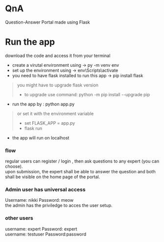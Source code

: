 # QnA
Question-Answer Portal made using Flask

# Run the app
download the code and access it from your terminal 
- create a virutal environment using -> py -m venv env 
- set up the environment using -> env\Scripts\activate    
- you need to have flask installed to run this app  ->  pip install flask 
> you might have to upgrade flask version 
> - to upgrade use command: python -m pip install --upgrade pip
- run the app by : python app.py
> or set it with the environment variable
> - set FLASK_APP = app.py
> - flask run 
- the app will run on localhost


### flow 
regular users can register / login , then ask questions to any expert (you can choose). <br/> 
upon submission, the expert shall be able to answer the question and both shall be visible on the home page of the portal.

### Admin user has universal access
Username: nikki <t/><t/> Password: meow  <br/>
the admin has the priviledge to acces the user setup.

### other users 
username: expert <t/><t/> Password: expert <br/>
username: testuser <t/><t/> Password:password <br/>

